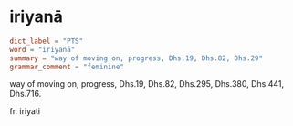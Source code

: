 # iriyanā

``` toml
dict_label = "PTS"
word = "iriyanā"
summary = "way of moving on, progress, Dhs.19, Dhs.82, Dhs.29"
grammar_comment = "feminine"
```

way of moving on, progress, Dhs.19, Dhs.82, Dhs.295, Dhs.380, Dhs.441, Dhs.716.

fr. iriyati

